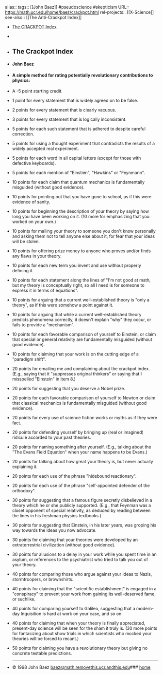 alias::
tags:: [[John Baez]] #pseudoscience #skepticism 
URL:: https://math.ucr.edu/home/baez/crackpot.html
rel-projects:: [[X-Science]] 
see-also:: [[The Anti-Crackpot Index]]

- [The CRACKPOT Index](https://www.physics.smu.edu/scalise/www/misc/crackpot/crindex.html)
-
- ## The Crackpot Index
- #### John Baez
- #### A simple method for rating potentially revolutionary contributions to physics:
- A -5 point starting credit.
- 1 point for every statement that is widely agreed on to be false.
- 2 points for every statement that is clearly vacuous.
- 3 points for every statement that is logically inconsistent.
- 5 points for each such statement that is adhered to despite careful correction.
- 5 points for using a thought experiment that contradicts the results of a widely accepted real experiment.
- 5 points for each word in all capital letters (except for those with defective keyboards).
- 5 points for each mention of "Einstien", "Hawkins" or "Feynmann".
- 10 points for each claim that quantum mechanics is fundamentally misguided (without good evidence).
- 10 points for pointing out that you have gone to school, as if this were evidence of sanity.
- 10 points for beginning the description of your theory by saying how long you have been working on it. (10 more for emphasizing that you worked on your own.)
- 10 points for mailing your theory to someone you don't know personally and asking them not to tell anyone else about it, for fear that your ideas will be stolen.
- 10 points for offering prize money to anyone who proves and/or finds any flaws in your theory.
- 10 points for each new term you invent and use without properly defining it.
- 10 points for each statement along the lines of "I'm not good at math, but my theory is conceptually right, so all I need is for someone to express it in terms of equations".
- 10 points for arguing that a current well-established theory is "only a theory", as if this were somehow a point against it.
- 10 points for arguing that while a current well-established theory predicts phenomena correctly, it doesn't explain "why" they occur, or fails to provide a "mechanism".
- 10 points for each favorable comparison of yourself to Einstein, or claim that special or general relativity are fundamentally misguided (without good evidence).
- 10 points for claiming that your work is on the cutting edge of a "paradigm shift".
- 20 points for emailing me and complaining about the crackpot index. (E.g., saying that it "suppresses original thinkers" or saying that I misspelled "Einstein" in item 8.)
- 20 points for suggesting that you deserve a Nobel prize.
- 20 points for each favorable comparison of yourself to Newton or claim that classical mechanics is fundamentally misguided (without good evidence).
- 20 points for every use of science fiction works or myths as if they were fact.
- 20 points for defending yourself by bringing up (real or imagined) ridicule accorded to your past theories.
- 20 points for naming something after yourself. (E.g., talking about the "The Evans Field Equation" when your name happens to be Evans.)
- 20 points for talking about how great your theory is, but never actually explaining it.
- 20 points for each use of the phrase "hidebound reactionary".
- 20 points for each use of the phrase "self-appointed defender of the orthodoxy".
- 30 points for suggesting that a famous figure secretly disbelieved in a theory which he or she publicly supported. (E.g., that Feynman was a closet opponent of special relativity, as deduced by reading between the lines in his freshman physics textbooks.)
- 30 points for suggesting that Einstein, in his later years, was groping his way towards the ideas you now advocate.
- 30 points for claiming that your theories were developed by an extraterrestrial civilization (without good evidence).
- 30 points for allusions to a delay in your work while you spent time in an asylum, or references to the psychiatrist who tried to talk you out of your theory.
- 40 points for comparing those who argue against your ideas to Nazis, stormtroopers, or brownshirts.
- 40 points for claiming that the "scientific establishment" is engaged in a "conspiracy" to prevent your work from gaining its well-deserved fame, or suchlike.
- 40 points for comparing yourself to Galileo, suggesting that a modern-day Inquisition is hard at work on your case, and so on.
- 40 points for claiming that when your theory is finally appreciated, present-day science will be seen for the sham it truly is. (30 more points for fantasizing about show trials in which scientists who mocked your theories will be forced to recant.)
- 50 points for claiming you have a revolutionary theory but giving no concrete testable predictions.
  
  ---
- © 1998 John Baez
  baez@math.removethis.ucr.andthis.edu### [home](https://math.ucr.edu/home/baez/README.html)